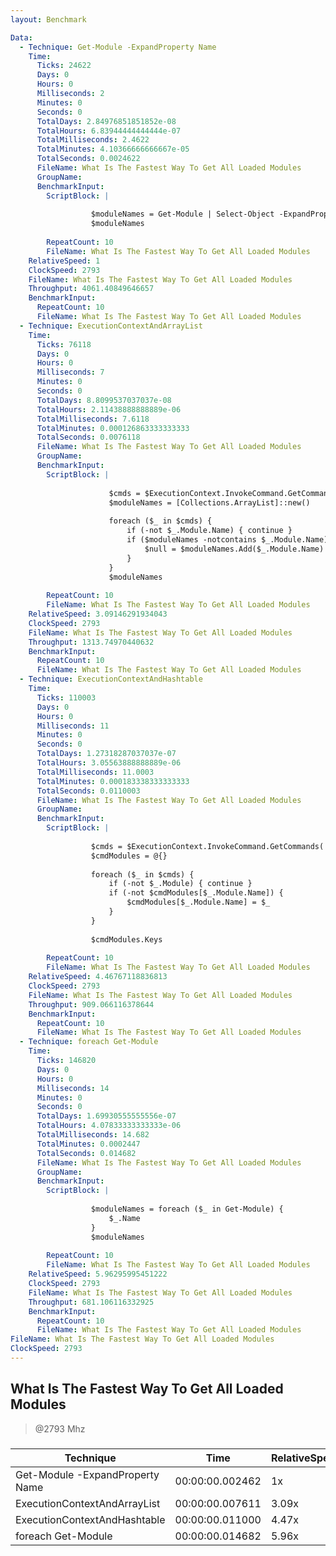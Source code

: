 ```yaml
---
layout: Benchmark

Data: 
  - Technique: Get-Module -ExpandProperty Name
    Time: 
      Ticks: 24622
      Days: 0
      Hours: 0
      Milliseconds: 2
      Minutes: 0
      Seconds: 0
      TotalDays: 2.84976851851852e-08
      TotalHours: 6.83944444444444e-07
      TotalMilliseconds: 2.4622
      TotalMinutes: 4.10366666666667e-05
      TotalSeconds: 0.0024622
      FileName: What Is The Fastest Way To Get All Loaded Modules
      GroupName: 
      BenchmarkInput: 
        ScriptBlock: |
          
                  $moduleNames = Get-Module | Select-Object -ExpandProperty Name
                  $moduleNames
              
        RepeatCount: 10
        FileName: What Is The Fastest Way To Get All Loaded Modules
    RelativeSpeed: 1
    ClockSpeed: 2793
    FileName: What Is The Fastest Way To Get All Loaded Modules
    Throughput: 4061.40849646657
    BenchmarkInput: 
      RepeatCount: 10
      FileName: What Is The Fastest Way To Get All Loaded Modules
  - Technique: ExecutionContextAndArrayList
    Time: 
      Ticks: 76118
      Days: 0
      Hours: 0
      Milliseconds: 7
      Minutes: 0
      Seconds: 0
      TotalDays: 8.8099537037037e-08
      TotalHours: 2.11438888888889e-06
      TotalMilliseconds: 7.6118
      TotalMinutes: 0.000126863333333333
      TotalSeconds: 0.0076118
      FileName: What Is The Fastest Way To Get All Loaded Modules
      GroupName: 
      BenchmarkInput: 
        ScriptBlock: |
          
                      $cmds = $ExecutionContext.InvokeCommand.GetCommands('*', 'Function,Cmdlet,Alias', $true)
                      $moduleNames = [Collections.ArrayList]::new()
          
                      foreach ($_ in $cmds) {
                          if (-not $_.Module.Name) { continue } 
                          if ($moduleNames -notcontains $_.Module.Name) {
                              $null = $moduleNames.Add($_.Module.Name)
                          }
                      }
                      $moduleNames
              
        RepeatCount: 10
        FileName: What Is The Fastest Way To Get All Loaded Modules
    RelativeSpeed: 3.09146291934043
    ClockSpeed: 2793
    FileName: What Is The Fastest Way To Get All Loaded Modules
    Throughput: 1313.74970440632
    BenchmarkInput: 
      RepeatCount: 10
      FileName: What Is The Fastest Way To Get All Loaded Modules
  - Technique: ExecutionContextAndHashtable
    Time: 
      Ticks: 110003
      Days: 0
      Hours: 0
      Milliseconds: 11
      Minutes: 0
      Seconds: 0
      TotalDays: 1.27318287037037e-07
      TotalHours: 3.05563888888889e-06
      TotalMilliseconds: 11.0003
      TotalMinutes: 0.000183338333333333
      TotalSeconds: 0.0110003
      FileName: What Is The Fastest Way To Get All Loaded Modules
      GroupName: 
      BenchmarkInput: 
        ScriptBlock: |
          
                  $cmds = $ExecutionContext.InvokeCommand.GetCommands('*', 'Function,Cmdlet,Alias', $true)
                  $cmdModules = @{}
          
                  foreach ($_ in $cmds) {
                      if (-not $_.Module) { continue } 
                      if (-not $cmdModules[$_.Module.Name]) {
                          $cmdModules[$_.Module.Name] = $_
                      }
                  }
          
                  $cmdModules.Keys
              
        RepeatCount: 10
        FileName: What Is The Fastest Way To Get All Loaded Modules
    RelativeSpeed: 4.46767118836813
    ClockSpeed: 2793
    FileName: What Is The Fastest Way To Get All Loaded Modules
    Throughput: 909.066116378644
    BenchmarkInput: 
      RepeatCount: 10
      FileName: What Is The Fastest Way To Get All Loaded Modules
  - Technique: foreach Get-Module
    Time: 
      Ticks: 146820
      Days: 0
      Hours: 0
      Milliseconds: 14
      Minutes: 0
      Seconds: 0
      TotalDays: 1.69930555555556e-07
      TotalHours: 4.07833333333333e-06
      TotalMilliseconds: 14.682
      TotalMinutes: 0.0002447
      TotalSeconds: 0.014682
      FileName: What Is The Fastest Way To Get All Loaded Modules
      GroupName: 
      BenchmarkInput: 
        ScriptBlock: |
          
                  $moduleNames = foreach ($_ in Get-Module) {
                      $_.Name
                  }
                  $moduleNames
              
        RepeatCount: 10
        FileName: What Is The Fastest Way To Get All Loaded Modules
    RelativeSpeed: 5.96295995451222
    ClockSpeed: 2793
    FileName: What Is The Fastest Way To Get All Loaded Modules
    Throughput: 681.106116332925
    BenchmarkInput: 
      RepeatCount: 10
      FileName: What Is The Fastest Way To Get All Loaded Modules
FileName: What Is The Fastest Way To Get All Loaded Modules
ClockSpeed: 2793
---
```

What Is The Fastest Way To Get All Loaded Modules
-------------------------------------------------
> @2793 Mhz


### 


|Technique                      |Time           |RelativeSpeed|Throughput|
|-------------------------------|---------------|-------------|----------|
|Get-Module -ExpandProperty Name|00:00:00.002462|1x           |4061.41/s |
|ExecutionContextAndArrayList   |00:00:00.007611|3.09x        |1313.75/s |
|ExecutionContextAndHashtable   |00:00:00.011000|4.47x        |909.07/s  |
|foreach Get-Module             |00:00:00.014682|5.96x        |681.11/s  |
